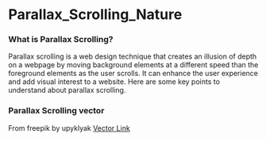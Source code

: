 # Parallax_Scrolling_Nature

### What is Parallax Scrolling?
Parallax scrolling is a web design technique that creates an illusion of depth on a webpage by moving background elements at a different speed than the foreground elements as the user scrolls. It can enhance the user experience and add visual interest to a website. Here are some key points to understand about parallax scrolling.

### Parallax Scrolling vector
From freepik by upyklyak
[Vector Link](https://www.freepik.com/free-vector/panoramic-view-foliage-tropical-forest-trees_5378374.htm#query=hill&position=36&from_view=keyword)
